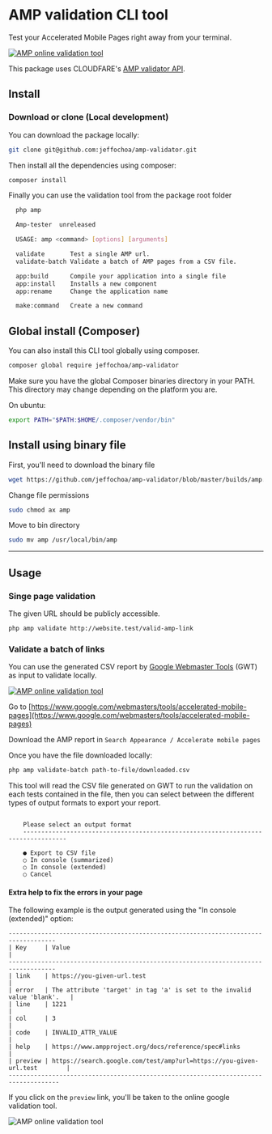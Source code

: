# AMP validation CLI tool

Test your Accelerated Mobile Pages right away from your terminal.

[![AMP online validation tool](https://raw.githubusercontent.com/jeffochoa/amp-validator/master/docs/validation-video.jpg)](https://www.ampproject.org/docs/fundamentals/validate)

This package uses CLOUDFARE's [AMP validator API](https://blog.cloudflare.com/amp-validator-api/).

## Install

### Download or clone (Local development)

You can download the package locally:

```bash
git clone git@github.com:jeffochoa/amp-validator.git
```

Then install all the dependencies using composer:

```bash
composer install
```

Finally you can use the validation tool from the package root folder

```bash
  php amp

  Amp-tester  unreleased

  USAGE: amp <command> [options] [arguments]

  validate       Test a single AMP url.
  validate-batch Validate a batch of AMP pages from a CSV file.

  app:build      Compile your application into a single file
  app:install    Installs a new component
  app:rename     Change the application name

  make:command   Create a new command
```

## Global install (Composer)

You can also install this CLI tool globally using composer.

```bash
composer global require jeffochoa/amp-validator
```

Make sure you have the global Composer binaries directory in your PATH. This directory may change depending on the platform you are.

On ubuntu:

```bash
export PATH="$PATH:$HOME/.composer/vendor/bin"
```

## Install using binary file

First, you'll need to download the binary file

```bash
wget https://github.com/jeffochoa/amp-validator/blob/master/builds/amp.phar -O amp
```

Change file permissions

```bash
sudo chmod ax amp
```

Move to bin directory

```bash
sudo mv amp /usr/local/bin/amp
```

---

## Usage

### Singe page validation

The given URL should be publicly accessible.

```bash
php amp validate http://website.test/valid-amp-link
```

### Validate a batch of links

You can use the generated CSV report by [Google Webmaster Tools](https://www.google.com/webmasters/tools/home) (GWT) as input to validate locally.

[![AMP online validation tool](https://raw.githubusercontent.com/jeffochoa/amp-validator/master/docs/csv-download.png)](https://www.google.com/webmasters/tools/accelerated-mobile-pages)

Go to [https://www.google.com/webmasters/tools/accelerated-mobile-pages](https://www.google.com/webmasters/tools/accelerated-mobile-pages)

Download the AMP report in `Search Appearance / Accelerate mobile pages`

Once you have the file downloaded locally:

```bash
php amp validate-batch path-to-file/downloaded.csv
```

This tool will read the CSV file generated on GWT to run the validation on each tests contained in the file, then you can select between the different types of output formats to export your report.

```text

    Please select an output format
    ----------------------------------------------------------------------------------

    ● Export to CSV file
    ○ In console (summarized)
    ○ In console (extended)
    ○ Cancel
```

#### Extra help to fix the errors in your page
The following example is the output generated using the "In console (extended)" option:

```text
-----------------------------------------------------------------------------------
| Key     | Value                                                                    |
-----------------------------------------------------------------------------------
| link    | https://you-given-url.test                                               |
| error   | The attribute 'target' in tag 'a' is set to the invalid value 'blank'.   |
| line    | 1221                                                                     |
| col     | 3                                                                        |
| code    | INVALID_ATTR_VALUE                                                       |
| help    | https://www.ampproject.org/docs/reference/spec#links                     |
| preview | https://search.google.com/test/amp?url=https://you-given-url.test        |
------------------------------------------------------------------------------------
```

If you click on the `preview` link, you'll be taken to the online google validation tool.

![AMP online validation tool](https://raw.githubusercontent.com/jeffochoa/amp-validator/master/docs/test-online.jpg)